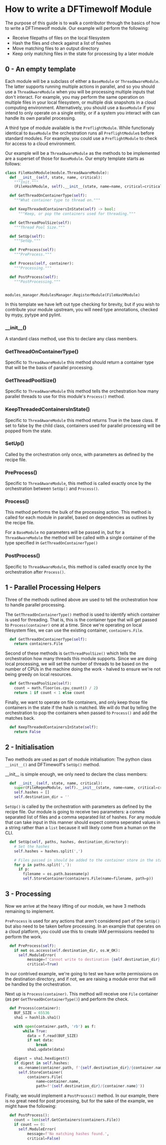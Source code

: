 # How to write a DFTimewolf Module

The purpose of this guide is to walk a contributor through the basics of how to write a DFTimewolf module. Our example will perform the following:

* Receive filepaths of files on the local filesystem
* Hash the files and check against a list of hashes
* Move matching files to an output directory
* Keep only matching files in the state for processing by a later module

## 0 - An empty template

Each module will be a subclass of either a `BaseModule` or `ThreadAwareModule`. The latter supports running multiple actions in parallel, and so you should use a `ThreadAwareModule` when you will be processing multiple inputs that don't interact. For example, you may perform the same operation on multiple files in your local filesystem, or multiple disk snapshots in a cloud computing environment. Alternatively, you should use a `BaseModule` if you intend to only operate on a single entity, or if a system you interact with can handle its own parallel processing.

A third type of module available is the `PreflightModule`. While functionaly identical to `BaseModule` the orchestration runs all `PreflightModule`s before standard modules. For example, you could use a `PreflightModule` to check for access to a cloud environment.

Our example will be a `ThreadAwareModule` as the methods to be implemented are a superset of those for `BaseModule`. Our empty template starts as follows:

```python
class FileHashModule(module.ThreadAwareModule):
  def __init__(self, state, name, critical):
    """Init."""
    (FileHashModule, self).__init__(state, name=name, critical=critical)

  def GetThreadOnContainerType(self):
    """What container type to thread on."""

  def KeepThreadedContainersInState(self) -> bool:
      """Keep, or pop the containers used for threading."""

  def GetThreadPoolSize(self):
    """Thread Pool Size."""

  def SetUp(self):
    """SetUp."""

  def PreProcess(self):
    """PreProcess."""

  def Process(self, container):
    """Processing."""

  def PostProcess(self):
    """PostProcessing."""


modules_manager.ModulesManager.RegisterModule(FileHashModule)
```

In this template we have left out type checking for brevity, but if you wish to contribute your module upstream, you will need type annotations, checked by mypy, pytype and pylint.

### \_\_init__()

A standard class method, use this to declare any class members.

### GetThreadOnContainerType()

Specific to `ThreadAwareModule` this method should return a container type that will be the basis of parallel processing.

### GetThreadPoolSize()

Specific to `ThreadAwareModule` this method tells the orchestration how many parallel threads to use for this module's `Process()` method.

### KeepThreadedContainersInState()

Specific to `ThreadAwareModule` this method returns True in the base class. If set to false by the child class, containers used for parallel processing will be popped from the state.

### SetUp()

Called by the orchestration only once, with parameters as defined by the recipe file.

### PreProcess()

Specific to `ThreadAwareModule`, this method is called exactly once by the orchestration between `SetUp()` and `Process()`.

### Process()

This method performs the bulk of the processing action. This method is called for each module in parallel, based on dependencies as outlines by the recipe file.

For a `BaseModule` no parameters will be passed in, but for a `ThreadAwareModule` the method will be called with a single container of the type specified in `GetThreadOnContainerType()`

### PostProcess()

Specific to `ThreadAwareModule`, this method is called exactly once by the orchestration after `Process()`.

## 1 - Parallel Processing Helpers

Three of the methods outlined above are used to tell the orchestration how to handle parallel processing.

The `GetThreadOnContainerType()` method is used to identify which container is used for threading. That is, this is the container type that will get passed to `Process(container)` one at a time. Since we're operating on local filesystem files, we can use the existing container, `containers.File`.

```python
  def GetThreadOnContainerType(self):
    return containers.File
```

Second of these methods is `GetThreadPoolSize()` which tells the orchestration how many threads this module supports. Since we are doing local processing, we will set the number of threads to be based on the number of CPUs in the machine doing the work - halved to ensure we're not being greedy on local resources.

```python
  def GetThreadPoolSize(self):
    count = math.floor(os.cpu_count() / 2)
    return 1 if count < 1 else count
```

Finally, we want to operate on file containers, and only keep those file containers in the state if the hash is matched. We will do that by telling the orchestration to pop the containers when passed to `Process()` and add the matches back.

```python
  def KeepThreadedContainersInState(self):
    return False
```

## 2 - Initialisation

Two methods are used as part of module initialisation: The python class `__init__()` and DFTimewolf's `SetUp()` method.

\_\_init__ is simple enough, we only need to declare the class members:

```python
  def __init__(self, state, name, critical):
    super(FileRegexModule, self).__init__(state, name=name, critical=critical)
    self.hashes = []
    self.destination_dir = ''
```

`SetUp()` is called by the orchestration with parameters as defined by the recipe file. Our module is going to receive two parameters: a comma separated list of files and a comma separated list of hashes. For any module that can take input in this manner should expect comma seperated values in a string rather than a `list` because it will likely come from a human on the CLI.

```python
  def SetUp(self, paths, hashes, destination_directory):
    # Set the hashes
    self.hashes = hashes.split(',')

    # Files passed in should be added to the container store in the state.
    for p in paths.split(','):
      if p:
        filename = os.path.basename(p)
        self.StoreContainer(containers.File(name=filename, path=p))
```

## 3 - Processing

Now we arrive at the heavy lifting of our module, we have 3 methods remaining to implement.

`PreProcess` is used for any actions that aren't considered part of the `SetUp()` but also need to be taken before processing. In an example that operates on a cloud platform, you could use this to create IAM permissions needed to perform the work.

```python
  def PreProcess(self):
    if not os.access(self.destination_dir, os.W_OK):
      self.ModuleError(
          message=f'Cannot write to destination {self.destination_dir}, bailing out',
          critical=True)
```

In our contrived example, we're going to test we have write permissions on the destination directory, and if not, we are raising a module error that will be handled by the orchestration.

Next up is `Process(container)`. This method will receive one `File` container (as per `GetThreadOnContainerType()`) and perform the check.

```python
  def Process(container):
    BUF_SIZE = 65536
    sha1 = hashlib.sha1()

    with open(container.path, 'rb') as f:
        while True:
          data = f.read(BUF_SIZE)
          if not data:
              break
          sha1.update(data)

    digest = sha1.hexdigest()
    if digest in self.hashes:
      os.rename(container.path, f'{self.destination_dir}/{container.name}')
      self.StoreContainer(
          containers.File(
              name=container.name,
              path=f'{self.destination_dir}/{container.name}'))
```

Finally, we would implement a `PostProcess()` method. In our example, there is no great need for post processing, but for the sake of the example, we might have the following:

```python
  def PostProcess():
    count = len(self.GetContainers(containers.File))
    if count == 0:
      self.ModuleError(
          message=f'No matching hashes found.',
          critical=False)
```
